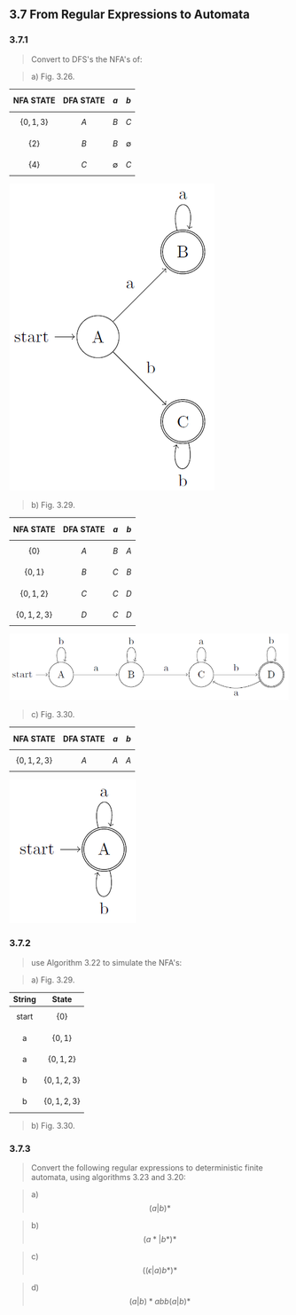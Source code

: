 ## 3.7 From Regular Expressions to Automata


### 3.7.1

> Convert to DFS's the NFA's of:

> a) Fig. 3.26.

| NFA STATE | DFA STATE | $$a$$ | $$b$$ |
|:---------:|:---------:|:-----:|:-----:|
|$$\{0,1,3\}$$|$$A$$|$$B$$|$$C$$|
|$$\{2\}$$|$$B$$|$$B$$|$$\emptyset$$|
|$$\{4\}$$|$$C$$|$$\emptyset$$|$$C$$|

![](./img/3.7.1.a.png)

> b) Fig. 3.29.

| NFA STATE | DFA STATE | $$a$$ | $$b$$ |
|:---------:|:---------:|:-----:|:-----:|
|$$\{0\}$$|$$A$$|$$B$$|$$A$$|
|$$\{0, 1\}$$|$$B$$|$$C$$|$$B$$|
|$$\{0, 1, 2\}$$|$$C$$|$$C$$|$$D$$|
|$$\{0, 1, 2, 3\}$$|$$D$$|$$C$$|$$D$$|

![](./img/3.7.1.b.png)

> c) Fig. 3.30.

| NFA STATE | DFA STATE | $$a$$ | $$b$$ |
|:---------:|:---------:|:-----:|:-----:|
|$$\{0, 1, 2, 3\}$$|$$A$$|$$A$$|$$A$$|

![](./img/3.7.1.c.png)

### 3.7.2

> use Algorithm 3.22 to simulate the NFA's:

> a) Fig. 3.29.

| String | State |
|:------:|:-----:|
| start | $$\{0\}$$ |
| a | $$\{0, 1\}$$ |
| a | $$\{0, 1, 2\}$$ |
| b | $$\{0, 1, 2, 3\}$$ |
| b | $$\{0, 1, 2, 3\}$$ |

> b) Fig. 3.30.

### 3.7.3

> Convert the following regular expressions to deterministic finite automata, using algorithms 3.23 and 3.20:

> a) $$(a|b)*$$

> b) $$(a*|b*)*$$

> c) $$((\epsilon|a)b*)*$$

> d) $$(a|b)*abb(a|b)*$$
